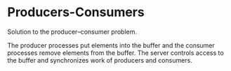 # Producers-Consumers 

Solution to the producer–consumer problem.

The producer processes put elements into the buffer and the consumer processes remove elements from the buffer. The server controls access to the buffer and synchronizes work of producers and consumers.
